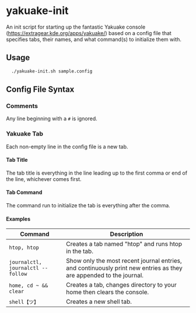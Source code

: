 # yakuake-init
An init script for starting up the fantastic Yakuake console (https://extragear.kde.org/apps/yakuake/) based on a config file that specifies tabs, their names, and what command(s) to initialize them with.

## Usage
```sh
  ./yakuake-init.sh sample.config
```

## Config File Syntax
### Comments
Any line beginning with a `#` is ignored.

### Yakuake Tab
Each non-empty line in the config file is a new tab.

#### Tab Title
The tab title is everything in the line leading up to the first comma or end of the line, whichever comes first.

#### Tab Command
The command run to initialize the tab is everything after the comma.

#### Examples
| Command | Description |
|--------|----------|
|`htop, htop`|Creates a tab named "htop" and runs htop in the tab.|
|`journalctl, journalctl --follow`|Show only the most recent journal entries, and continuously print new entries as they are appended to the journal.|
|`home, cd ~ && clear`| Creates a tab, changes directory to your home then clears the console.|
|`shell【ツ】`|Creates a new shell tab.|
